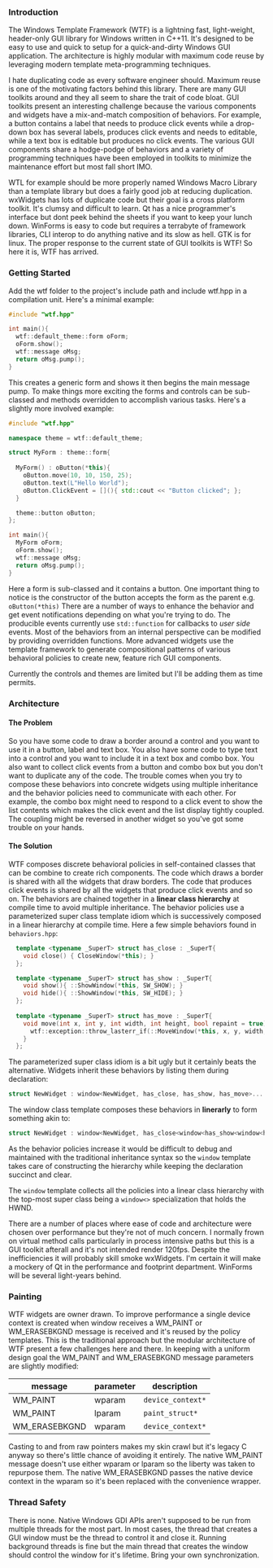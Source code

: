 ### Introduction
The Windows Template Framework (WTF) is a lightning fast, light-weight, header-only GUI library for Windows written in C++11. It's designed to be easy to use and quick to setup for a quick-and-dirty Windows GUI application. The architecture is highly modular with maximum code reuse by leveraging modern template meta-programming techniques.

I hate duplicating code as every software engineer should. Maximum reuse is one of the motivating factors behind this library. There are many GUI toolkits around and they all seem to share the trait of code bloat. GUI toolkits present an interesting challenge because the various components and widgets have a mix-and-match composition of behaviors.  For example, a button contains a label that needs to produce click events while a drop-down box has several labels, produces click events and needs to editable, while a text box is editable but produces no click events. The various GUI components share a hodge-podge of behaviors and a variety of programming techniques have been employed in toolkits to minimize the maintenance effort but most fall short IMO.

WTL for example should be more properly named Windows Macro Library than a template library but does a fairly good job at reducing duplication.  wxWidgets has lots of duplicate code but their goal is a cross platform toolkit.  It's clumsy and difficult to learn.  Qt has a nice programmer's interface but dont peek behind the sheets if you want to keep your lunch down. WinForms is easy to code but requires a terrabyte of framework libraries, CLI interop to do anything native and its slow as hell. GTK is for linux. The proper response to the current state of GUI toolkits is WTF! So here it is, WTF has arrived.  


### Getting Started
Add the wtf folder to the project's include path and include wtf.hpp in a compilation unit. Here's a minimal example:


~~~cpp
#include "wtf.hpp"

int main(){
  wtf::default_theme::form oForm;
  oForm.show();
  wtf::message oMsg;
  return oMsg.pump();
}
~~~

This creates a generic form and shows it then begins the main message pump.  To make things more exciting the forms and controls can be sub-classed and methods overridden to accomplish various tasks.  Here's a slightly more involved example:

~~~cpp
#include "wtf.hpp"

namespace theme = wtf::default_theme;

struct MyForm : theme::form{
  
  MyForm() : oButton(*this){
    oButton.move(10, 10, 150, 25);
    oButton.text(L"Hello World");
    oButton.ClickEvent = [](){ std::cout << "Button clicked"; };
  }

  theme::button oButton;
};

int main(){
  MyForm oForm;
  oForm.show();
  wtf::message oMsg;
  return oMsg.pump();
}
~~~

Here a form is sub-classed and it contains a button. One important thing to notice is the constructor of the button accepts the form as the parent e.g. `oButton(*this)` There are a number of ways to enhance the behavior and get event notifications depending on what you're trying to do. The producible events currently use `std::function` for callbacks to _user side_ events. Most of the behaviors from an internal perspective can be modified by providing overridden functions. More advanced widgets use the template framework to generate compositional patterns of various behavioral policies to create new, feature rich GUI components.

Currently the controls and themes are limited but I'll be adding them as time permits.

### Architecture

#### The Problem
So you have some code to draw a border around a control and you want to use it in a button, label and text box. You also have some code to type text into a control and you want to include it in a text box and combo box. You also want to collect click events from a button and combo box but you don't want to duplicate any of the code. The trouble comes when you try to compose these behaviors into concrete widgets using multiple inheritance and the behavior policies need to communicate with each other.  For example, the combo box might need to respond to a click event to show the list contents which makes the click event and the list display tightly coupled. The coupling might be reversed in another widget so you've got some trouble on your hands.

#### The Solution
WTF composes discrete behavioral policies in self-contained classes that can be combine to create rich components. The code which draws a border is shared with all the widgets that draw borders.  The code that produces click events is shared by all the widgets that produce click events and so on. The behaviors are chained together in a __linear class hierarchy__ at compile time to avoid multiple inheritance.  The behavior policies use a parameterized super class template idiom which is successively composed in a linear hierarchy at compile time. Here a few simple behaviors found in `behaviors.hpp`:

~~~cpp
  template <typename _SuperT> struct has_close : _SuperT{
    void close() { CloseWindow(*this); }
  };

  template <typename _SuperT> struct has_show : _SuperT{
    void show(){ ::ShowWindow(*this, SW_SHOW); }
    void hide(){ ::ShowWindow(*this, SW_HIDE); }
  };
  
  template <typename _SuperT> struct has_move : _SuperT{
    void move(int x, int y, int width, int height, bool repaint = true){
      wtf::exception::throw_lasterr_if(::MoveWindow(*this, x, y, width, height, repaint ? TRUE : FALSE), [](BOOL b){return !b; });
    }
  };
~~~

The parameterized super class idiom is a bit ugly but it certainly beats the alternative. Widgets inherit these behaviors by listing them during declaration:

~~~cpp
struct NewWidget : window<NewWidget, has_close, has_show, has_move>...
~~~

The window class template composes these behaviors in __linerarly__ to form something akin to:

~~~cpp
struct NewWidget : window<NewWidget, has_close<window<has_show<window<has_move<window<>>>>>>>...
~~~

As the behavior policies increase it would be difficult to debug and maintained with the traditional inheritance syntax so the `window` template takes care of constructing the hierarchy while keeping the declaration succinct and clear.

The `window` template collects all the policies into a linear class hierarchy with the top-most super class being a `window<>` specialization that holds the HWND.

There are a number of places where ease of code and architecture were chosen over performance but they're not of much concern.  I normally frown on virtual method calls particularly in process intensive paths but this is a GUI toolkit afterall and it's not intended render 120fps. Despite the inefficiencies it will probably skill smoke wxWidgets. I'm certain it will make a mockery of Qt in the performance and footprint department.  WinForms will be several light-years behind.

### Painting
WTF widgets are owner drawn. To improve performance a single device context is created when window receives a WM_PAINT or WM_ERASEBKGND message is received and it's reused by the policy templates. This is the traditional approach but the modular architecture of WTF present a few challenges here and there. In keeping with a uniform design goal the WM_PAINT and WM_ERASEBKGND message parameters are slightly modified:

|  message  |  parameter  |  description  |
|-----------|-------------|---------------|
| WM_PAINT | wparam | `device_context*`|
| WM_PAINT | lparam | `paint_struct*` |
| WM_ERASEBKGND | wparam |`device_context*`|

Casting to and from raw pointers makes my skin crawl but it's legacy C anyway so there's little chance of avoiding it entirely. The native WM_PAINT message doesn't use either wparam or lparam so the liberty was taken to repurpose them. The native WM_ERASEBKGND passes the native device context in the wparam so it's been replaced with the convenience wrapper.

### Thread Safety
There is none. Native Windows GDI APIs aren't supposed to be run from multiple threads for the most part. In most cases, the thread that creates a GUI window must be the thread to control it and close it. Running background threads is fine but the main thread that creates the window should control the window for it's lifetime.  Bring your own synchronization.
